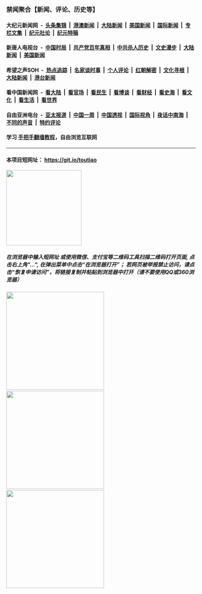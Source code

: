 ### 禁闻聚合【新闻、评论、历史等】

#### 大纪元新闻网 &nbsp;-&nbsp; [头条集锦](indexes/E头条集锦.md?t=02052155) &nbsp;|&nbsp; [港澳新闻](indexes/E港澳新闻.md?t=02052155)  &nbsp;|&nbsp; [大陆新闻](indexes/E大陆新闻.md?t=02052155) &nbsp;|&nbsp; [美国新闻](indexes/E美国新闻.md?t=02052155) &nbsp;|&nbsp; [国际新闻](indexes/E国际新闻.md?t=02052155) &nbsp;|&nbsp; [专栏文集](indexes/E专栏文集.md?t=02052155) &nbsp;|&nbsp; [纪元社论](indexes/E纪元社论.md?t=02052155) &nbsp;|&nbsp; [纪元特稿](indexes/E纪元特稿.md?t=02052155) 

#### 新唐人电视台 &nbsp;-&nbsp; [中国时局](indexes/N中国时局.md?t=02052155) &nbsp;|&nbsp; [共产党百年真相](indexes/N共产党百年真相.md?t=02052155) &nbsp;|&nbsp; [中共杀人历史](indexes/N中共杀人历史.md?t=02052155) &nbsp;|&nbsp; [文史漫步](indexes/N文史漫步.md?t=02052155) &nbsp;|&nbsp; [大陆新闻](indexes/N大陆新闻.md?t=02052155) &nbsp;|&nbsp; [美国新闻](indexes/N美国新闻.md?t=02052155)

#### 希望之声SOH &nbsp;-&nbsp; [热点追踪](indexes/H热点追踪.md?t=02052155) &nbsp;|&nbsp; [名家谈时事](indexes/H名家谈时事.md?t=02052155) &nbsp;|&nbsp; [个人评论](indexes/H个人评论.md?t=02052155)  &nbsp;|&nbsp; [红朝解密](indexes/H红朝解密.md?t=02052155) &nbsp;|&nbsp; [文化寻根](indexes/H文化寻根.md?t=02052155) &nbsp;|&nbsp; [大陆新闻](indexes/H大陆新闻.md?t=02052155) &nbsp;|&nbsp; [港台新闻](indexes/H港台新闻.md?t=02052155)

#### 看中国新闻网 &nbsp;-&nbsp; [看大陆](indexes/S看大陆.md?t=02052155) &nbsp;|&nbsp; [看官场](indexes/S看官场.md?t=02052155) &nbsp;|&nbsp; [看民生](indexes/S看民生.md?t=02052155)  &nbsp;|&nbsp; [看博谈](indexes/S看博谈.md?t=02052155) &nbsp;|&nbsp; [看财经](indexes/S看财经.md?t=02052155) &nbsp;|&nbsp; [看史海](indexes/S看史海.md?t=02052155) &nbsp;|&nbsp; [看文化](indexes/S看文化.md?t=02052155) &nbsp;|&nbsp; [看生活](indexes/S看生活.md?t=02052155) &nbsp;|&nbsp; [看世界](indexes/S看世界.md?t=02052155)

#### 自由亚洲电台 &nbsp;-&nbsp; [亚太报道](indexes/R亚太报道.md?t=02052155) &nbsp;|&nbsp; [中国一周](indexes/R中国一周.md?t=02052155) &nbsp;|&nbsp; [中国透视](indexes/R中国透视.md?t=02052155)  &nbsp;|&nbsp; [国际视角](indexes/R国际视角.md?t=02052155) &nbsp;|&nbsp; [夜话中南海](indexes/R夜话中南海.md?t=02052155) &nbsp;|&nbsp; [不同的声音](indexes/R不同的声音.md?t=02052155) &nbsp;|&nbsp; [特约评论](indexes/R特约评论.md?t=02052155)

#### 学习 [手把手翻墙教程](https://github.com/gfw-breaker/guides/wiki)，自由浏览互联网

----

#### 本项目短网址： https://git.io/toutiao
<img src="https://raw.githubusercontent.com/gfw-breaker/banned-news/master/scripts/img/qr.png" width="200px"/>  

##### 在浏览器中输入短网址 或使用微信、支付宝等二维码工具扫描二维码打开页面, 点击右上角"...", 在弹出菜单中点击“在浏览器打开”； 若网页被举报禁止访问，请点击“恢复申请访问”，将链接复制并粘贴到浏览器中打开（请不要使用QQ或360浏览器）

<img src="https://raw.githubusercontent.com/gfw-breaker/banned-news/master/scripts/img/1.png" width="260px"/> &nbsp; <img src="https://raw.githubusercontent.com/gfw-breaker/banned-news/master/scripts/img/2.png" width="260px"/> &nbsp; <img src="https://raw.githubusercontent.com/gfw-breaker/banned-news/master/scripts/img/3.png" width="260px"/>
